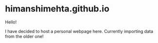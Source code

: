 # himanshimehta.github.io

Hello!

I have decided to host a personal webpage here. 
Currently importing data from the older one!
